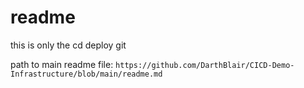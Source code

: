 # readme

this is only the cd deploy git

path to main readme file: `https://github.com/DarthBlair/CICD-Demo-Infrastructure/blob/main/readme.md`
